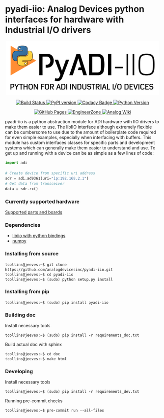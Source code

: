 # pyadi-iio: Analog Devices python interfaces for hardware with Industrial I/O drivers

<p align="center">
<img src="images/PyADI-IIO_Logo_300.png" width="500" alt="PyADI-IIO Logo"> </br>
</p>

<p align="center">
<a href="https://travis-ci.org/analogdevicesinc/pyadi-iio">
<img src="https://travis-ci.org/analogdevicesinc/pyadi-iio.svg?branch=master" alt="Build Status">
</a>
  
<a href="https://badge.fury.io/py/pyadi-iio">
<img src="https://badge.fury.io/py/pyadi-iio.svg" alt="PyPI version">
</a>
  
<a href="https://www.codacy.com/app/travis.collins/pyadi-iio?utm_source=github.com&amp;utm_medium=referral&amp;utm_content=analogdevicesinc/pyadi-iio&amp;utm_campaign=Badge_Grade">
<img src="https://api.codacy.com/project/badge/Grade/4bd027bfc5774029a30a9e1cedf5a434" alt="Codacy Badge">
</a>
  
<a href="https://www.python.org/download/releases/3.6.0/">
<img src="https://img.shields.io/badge/python-3.6+-blue.svg" alt="Python Version">
</a>
</p>

<p align="center">
<a href="http://analogdevicesinc.github.io/pyadi-iio/)">
<img alt="GitHub Pages" src="https://img.shields.io/readthedocs/pyadi-iio">
</a>

<a href="https://ez.analog.com/sw-interface-tools/f/q-a)">
<img alt="EngineerZone" src="https://img.shields.io/badge/Support-on%20EngineerZone-blue.svg">
</a>

<a href="https://wiki.analog.com/resources/tools-software/linux-software/pyadi-iio)">
<img alt="Analog Wiki" src="https://img.shields.io/badge/Wiki-on%20wiki.analog.com-blue.svg">
</a>
</p>

pyadi-iio is a python abstraction module for ADI hardware with IIO drivers to make them easier to use. The libIIO interface although extremely flexible can be cumbersome to use due to the amount of boilerplate code required for even simple examples, especially when interfacing with buffers. This module has custom interfaces classes for specific parts and development systems which can generally make them easier to understand and use. To get up and running with a device can be as simple as a few lines of code:
```python
import adi

# Create device from specific uri address
sdr = adi.ad9361(uri="ip:192.168.2.1")
# Get data from transceiver
data = sdr.rx()
```

### Currently supported hardware
[Supported parts and boards](https://github.com/analogdevicesinc/pyadi-iio/blob/master/supported_parts.md)

### Dependencies
- [libiio with python bindings](https://wiki.analog.com/resources/tools-software/linux-software/libiio)
- [numpy](https://scipy.org/install.html)

### Installing from source
```
tcollins@jeeves:~$ git clone https://github.com/analogdevicesinc/pyadi-iio.git
tcollins@jeeves:~$ cd pyadi-iio
tcollins@jeeves:~$ (sudo) python setup.py install
```
### Installing from pip
```
tcollins@jeeves:~$ (sudo) pip install pyadi-iio
```
### Building doc
Install necessary tools
```
tcollins@jeeves:~$ (sudo) pip install -r requirements_doc.txt
```
Build actual doc with sphinx
```
tcollins@jeeves:~$ cd doc
tcollins@jeeves:~$ make html
```
### Developing
Install necessary tools
```
tcollins@jeeves:~$ (sudo) pip install -r requirements_dev.txt
```

Running pre-commit checks
```
tcollins@jeeves:~$ pre-commit run --all-files
```
